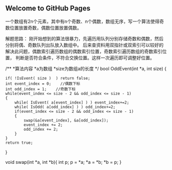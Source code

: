 ## Welcome to GitHub Pages

一个数组有2n个元素，其中有n个奇数、n个偶数，数组无序，写一个算法使得奇数位置放置奇数，偶数位置放置偶数。

解题思路：
刚开始想到的算法很暴力，先遍历用队列分别存储奇数和偶数，然后分别将偶、奇数队列出队放入数组中。
后来查资料用双指针或双索引可以较好的解决此问题，偶数索引遍历数组的偶数索引位置，奇数索引遍历数组的奇数索引位置，
判断是否符合条件，不符合交换位置。这样一次遍历即可调整好位置。

/**
 *算法内容
 *a为数组
 *size为数组a的长度
 */
bool OddEvent(int *a, int size)
{
 
	if( !IsEvent( size )  ) return false;
	int event_index = 0;	//偶数下标
	int odd_index = 1;	  //奇数下标
	while(event_index <= size - 2 && odd_index <= size - 1)
	{
		while( IsEvent( a[event_index] ) ) event_index+=2;
		while( IsOdd( a[odd_index] ) ) odd_index+=2;
		if(event_index <= size - 2 && odd_index <= size - 1)
		{
			swap(&a[event_index], &a[odd_index]);
			event_index += 2;
			odd_index += 2;
		}
	}
	return true;
}

void swap(int *a, int *b){
  int p;
  p = *a;
  *a = *b;
  *b = p;
}


